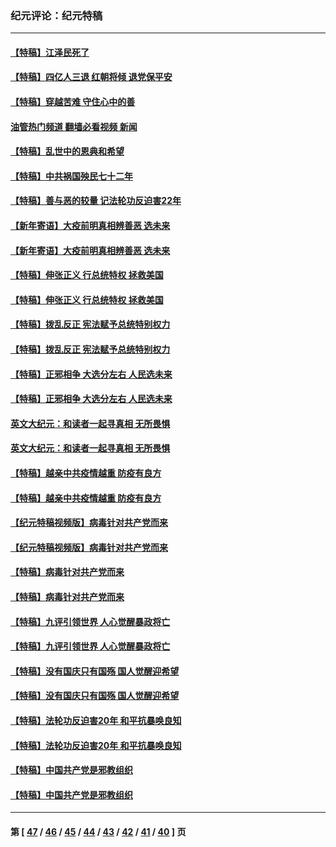 ### 纪元评论：纪元特稿
---
#### [【特稿】江泽民死了](../../pages/nsc424/n13876300.md?12160330) 
#### [【特稿】四亿人三退 红朝将倾 退党保平安](../../pages/nsc424/n13794378.md?12160330) 
#### [【特稿】穿越苦难 守住心中的善](../../pages/nsc424/n13784979.md?12160330) 
#### [油管热门频道 翻墙必看视频 新闻](ok?12160330)
#### [【特稿】乱世中的恩典和希望](../../pages/nsc424/n13734687.md?12160330) 
#### [【特稿】中共祸国殃民七十二年](../../pages/nsc424/n13272607.md?12160330) 
#### [【特稿】善与恶的较量 记法轮功反迫害22年](../../pages/nsc424/n13086597.md?12160330) 
#### [【新年寄语】大疫前明真相辨善恶 选未来](../../pages/nsc424/n12660855.md?12160330) 
#### [【新年寄语】大疫前明真相辨善恶 选未来](../../pages/nsc424/n12660855.md?12160330) 
#### [【特稿】伸张正义 行总统特权 拯救美国](../../pages/nsc424/n12616806.md?12160330) 
#### [【特稿】伸张正义 行总统特权 拯救美国](../../pages/nsc424/n12616806.md?12160330) 
#### [【特稿】拨乱反正 宪法赋予总统特别权力](../../pages/nsc424/n12598306.md?12160330) 
#### [【特稿】拨乱反正 宪法赋予总统特别权力](../../pages/nsc424/n12598306.md?12160330) 
#### [【特稿】正邪相争 大选分左右 人民选未来](../../pages/nsc424/n12545208.md?12160330) 
#### [【特稿】正邪相争 大选分左右 人民选未来](../../pages/nsc424/n12545208.md?12160330) 
#### [英文大纪元：和读者一起寻真相 无所畏惧](../../pages/nsc424/n12542027.md?12160330) 
#### [英文大纪元：和读者一起寻真相 无所畏惧](../../pages/nsc424/n12542027.md?12160330) 
#### [【特稿】越亲中共疫情越重 防疫有良方](../../pages/nsc424/n12042989.md?12160330) 
#### [【特稿】越亲中共疫情越重 防疫有良方](../../pages/nsc424/n12042989.md?12160330) 
#### [【纪元特稿视频版】病毒针对共产党而来](../../pages/nsc424/n11977328.md?12160330) 
#### [【纪元特稿视频版】病毒针对共产党而来](../../pages/nsc424/n11977328.md?12160330) 
#### [【特稿】病毒针对共产党而来](../../pages/nsc424/n11928818.md?12160330) 
#### [【特稿】病毒针对共产党而来](../../pages/nsc424/n11928818.md?12160330) 
#### [【特稿】九评引领世界 人心觉醒暴政将亡](../../pages/nsc424/n11660496.md?12160330) 
#### [【特稿】九评引领世界 人心觉醒暴政将亡](../../pages/nsc424/n11660496.md?12160330) 
#### [【特稿】没有国庆只有国殇 国人觉醒迎希望](../../pages/nsc424/n11549354.md?12160330) 
#### [【特稿】没有国庆只有国殇 国人觉醒迎希望](../../pages/nsc424/n11549354.md?12160330) 
#### [【特稿】法轮功反迫害20年 和平抗暴唤良知](../../pages/nsc424/n11389135.md?12160330) 
#### [【特稿】法轮功反迫害20年 和平抗暴唤良知](../../pages/nsc424/n11389135.md?12160330) 
#### [【特稿】中国共产党是邪教组织](../../pages/nsc424/n11355551.md?12160330) 
#### [【特稿】中国共产党是邪教组织](../../pages/nsc424/n11355551.md?12160330) 

---
#### 第 [ [47](./47.md?12160330) / [46](./46.md?12160330) / [45](./45.md?12160330) / [44](./44.md?12160330) / [43](./43.md?12160330) / [42](./42.md?12160330) / [41](./41.md?12160330) / [40](./40.md?12160330) ] 页
